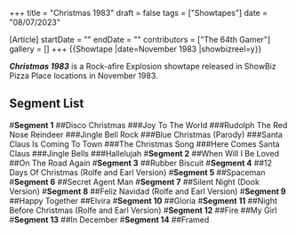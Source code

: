 +++
title = "Christmas 1983"
draft = false
tags = ["Showtapes"]
date = "08/07/2023"

[Article]
startDate = ""
endDate = ""
contributors = ["The 64th Gamer"]
gallery = []
+++
{{Showtape
|date=November 1983
|showbizreel=y}}

<b><i>Christmas 1983</b></i> is a Rock-afire Explosion showtape released in ShowBiz Pizza Place locations in November 1983.
<h2>Segment List</h2>
#<b>Segment 1</b>
##Disco Christmas
###Joy To The World
###Rudolph The Red Nose Reindeer
###Jingle Bell Rock
###Blue Christmas (Parody)
###Santa Claus Is Coming To Town
###The Christmas Song
###Here Comes Santa Claus
###Jingle Bells
###Hallelujah
#<b>Segment 2</b>
##When Will I Be Loved
##On The Road Again
#<b>Segment 3</b>
##Rubber Biscuit
#<b>Segment 4</b>
##12 Days Of Christmas (Rolfe and Earl Version)
#<b>Segment 5</b>
##Spaceman
#<b>Segment 6</b>
##Secret Agent Man
#<b>Segment 7</b>
##Silent Night (Dook Version)
#<b>Segment 8</b>
##Feliz Navidad (Rolfe and Earl Version)
#<b>Segment 9</b>
##Happy Together
##Elvira
#<b>Segment 10</b>
##Gloria
#<b>Segment 11</b>
##Night Before Christmas (Rolfe and Earl Version)
#<b>Segment 12</b>
##Fire
##My Girl
#<b>Segment 13</b>
##In December
#<b>Segment 14</b>
##Framed